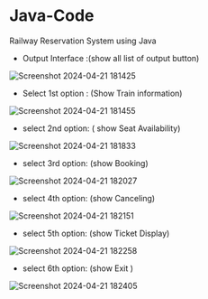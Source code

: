 # Java-Code
 Railway Reservation System using Java

 - Output Interface :(show all list of output button)
  
![Screenshot 2024-04-21 181425](https://github.com/Pratikshinde55/Java-Code/assets/145910708/068a41ba-9e49-451a-8b93-7cba49004677)


 - Select 1st option : (Show Train information)

![Screenshot 2024-04-21 181455](https://github.com/Pratikshinde55/Java-Code/assets/145910708/ef34834f-9587-4727-9583-f5f1a743f145)

 - select 2nd option: ( show Seat Availability)

 
![Screenshot 2024-04-21 181833](https://github.com/Pratikshinde55/Java-Code/assets/145910708/bde8cd20-3aea-4c80-b2a8-76148c6ecee2)


 - select 3rd option: (show Booking)

![Screenshot 2024-04-21 182027](https://github.com/Pratikshinde55/Java-Code/assets/145910708/29218252-249e-4ba7-830d-29668d4960d8)


 - select 4th option: (show Canceling)

![Screenshot 2024-04-21 182151](https://github.com/Pratikshinde55/Java-Code/assets/145910708/92cbae76-dc19-4ea2-9443-090668bcc364)


 - select 5th option: (show Ticket Display)

![Screenshot 2024-04-21 182258](https://github.com/Pratikshinde55/Java-Code/assets/145910708/692bed4d-8b1b-41ab-aac3-3e8837f4cbc9)

 - select 6th option: (show Exit )

![Screenshot 2024-04-21 182405](https://github.com/Pratikshinde55/Java-Code/assets/145910708/7699f0e1-fa43-4fbc-a628-a2d7ac5d1015)

